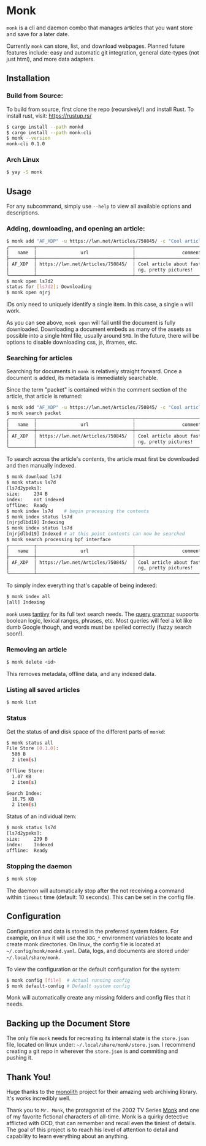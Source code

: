 # Monk

`monk` is a cli and daemon combo that manages articles that you want store and save for a later date.

Currently `monk` can store, list, and download webpages. Planned future features include: easy and automatic git integration, general date-types (not just html), and more data adapters.

## Installation

### Build from Source:

To build from source, first clone the repo (recursively!) and install Rust. To install rust, visit: https://rustup.rs/

```sh
$ cargo install --path monkd
$ cargo install --path monk-cli
$ monk --version
monk-cli 0.1.0
```

### Arch Linux

```sh
$ yay -S monk
```

## Usage

For any subcommand, simply use `--help` to view all available options and descriptions.

### Adding, downloading, and opening an article:
```sh
$ monk add "AF_XDP" -u https://lwn.net/Articles/750845/ -c "Cool article about fast packet capturing, pretty pictures\!"
╭─────────┬───────────────────────────────────┬────────────────────────────────────────┬───────────────┬─────────────╮
│   name  │                url                │                 comment                │      date     │      id     │
├─────────┼───────────────────────────────────┼────────────────────────────────────────┼───────────────┼─────────────┤
│ AF_XDP  │ https://lwn.net/Articles/750845/  │ Cool article about fast packet capturi │  Jun 25, 2020 │  ls7d2ypeks │
│         │                                   │ ng, pretty pictures!                   │               │             │
╰─────────┴───────────────────────────────────┴────────────────────────────────────────┴───────────────┴─────────────╯
$ monk open ls7d2
status for [ls7d2]: Downloading
$ monk open njrj
```
IDs only need to uniquely identify a single item. In this case, a single `n` will work.

As you can see above, `monk open` will fail until the document is fully downloaded. Downloading a document embeds as many of the assets as possible into a single html file, usually around `5MB`. In the future, there will be options to disable downloading css, js, iframes, etc.

### Searching for articles

Searching for documents in `monk` is relatively straight forward. Once a document is added, its metadata is immediately searchable.

Since the term "packet" is contained within the comment section of the article, that article is returned:
```sh
$ monk add "AF_XDP" -u https://lwn.net/Articles/750845/ -c "Cool article about fast packet capturing, pretty pictures\!"
$ monk search packet
╭─────────┬───────────────────────────────────┬────────────────────────────────────────┬───────────────┬─────────────╮
│   name  │                url                │                 comment                │      date     │      id     │
├─────────┼───────────────────────────────────┼────────────────────────────────────────┼───────────────┼─────────────┤
│ AF_XDP  │ https://lwn.net/Articles/750845/  │ Cool article about fast packet capturi │  Jun 25, 2020 │  ls7d2ypeks │
│         │                                   │ ng, pretty pictures!                   │               │             │
╰─────────┴───────────────────────────────────┴────────────────────────────────────────┴───────────────┴─────────────╯
```

To search across the article's _contents_, the article must first be downloaded and then manually indexed.
```sh
$ monk download ls7d
$ monk status ls7d
[ls7d2ypeks]:
size:     234 B
index:    not indexed
offline:  Ready
$ monk index ls7d    # begin processing the contents
$ monk index status ls7d
[njrjdlbd19] Indexing
$ monk index status ls7d
[njrjdlbd19] Indexed # at this point contents can now be searched
$ monk search processing bpf interface
╭─────────┬───────────────────────────────────┬────────────────────────────────────────┬───────────────┬─────────────╮
│   name  │                url                │                 comment                │      date     │      id     │
├─────────┼───────────────────────────────────┼────────────────────────────────────────┼───────────────┼─────────────┤
│ AF_XDP  │ https://lwn.net/Articles/750845/  │ Cool article about fast packet capturi │  Jun 25, 2020 │  ls7d2ypeks │
│         │                                   │ ng, pretty pictures!                   │               │             │
╰─────────┴───────────────────────────────────┴────────────────────────────────────────┴───────────────┴─────────────╯
```

To simply index everything that's capable of being indexed:
```sh
$ monk index all
[all] Indexing
```

`monk` uses [tantivy](https://github.com/tantivy-search/tantivy) for its full text search needs. The [query grammar](https://docs.rs/tantivy/0.12.0/tantivy/query/struct.QueryParser.html) supports boolean logic, lexical ranges, phrases, etc. Most queries will feel a lot like dumb Google though, and words must be spelled correctly (fuzzy search soon!).

### Removing an article
```sh
$ monk delete <id>
```
This removes metadata, offline data, and any indexed data.

### Listing all saved articles
```sh
$ monk list
```

### Status

Get the status of and disk space of the different parts of `monkd`:
```sh
$ monk status all
File Store [0.1.0]:
  586 B
  2 item(s)

Offline Store:
  1.07 KB
  2 item(s)

Search Index:
  16.75 KB
  2 item(s)
```
Status of an individual item:
```sh
$ monk status ls7d
[ls7d2ypeks]:
size:     239 B
index:    Indexed
offline:  Ready
```

### Stopping the daemon
```sh
$ monk stop
```

The daemon will automatically stop after the not receiving a command within `timeout` time (default: 10 seconds). This can be set in the config file.

## Configuration

Configuration and data is stored in the preferred system folders. For example, on linux it will use the `XDG_*` environment variables to locate and create monk directories. On linux, the config file is located at `~/.config/monk/monkd.yaml`. Data, logs, and documents are stored under `~/.local/share/monk`.

To view the configuration or the default configuration for the system:

```sh
$ monk config [file]  # Actual running config
$ monk default-config # Default system config
```

Monk will automatically create any missing folders and config files that it needs.

## Backing up the Document Store

The only file `monk` needs for recreating its internal state is the `store.json` file, located on linux under: `~/.local/share/monk/store.json`. I recommend creating a git repo in wherever the `store.json` is and commiting and pushing it.

## Thank You!

Huge thanks to the [monolith](https://github.com/Y2Z/monolith) project for their amazing web archiving library. It's works incredibly well.

Thank you to `Mr. Monk`, the protagonist of the 2002 TV Series [Monk](https://en.wikipedia.org/wiki/Monk_(TV_series)) and one of my favorite fictional characters of all-time. Monk is a quirky detective afflicted with OCD, that can remember and recall even the tiniest of details. The goal of this project is to reach his level of attention to detail and capability to learn everything about an anything.
